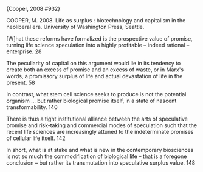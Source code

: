 ﻿{Cooper, 2008 #932}

COOPER, M. 2008. Life as surplus : biotechnology and capitalism in the neoliberal era. University of Washington Press, Seattle.

[W]hat these reforms have formalized is the prospective value of promise, turning life science speculation into a highly profitable – indeed rational – enterprise. 28

The peculiarity of capital on this argument would lie in its tendency to create both an excess of promise and an excess of waste, or in Marx's words, a promissory surplus of life and actual devastation of life in the present. 58

In contrast, what stem cell science seeks to produce is not the potential organism … but rather biological promise itself, in a state of nascent transformability. 140

There is thus a tight institutional alliance between the arts of speculative promise and risk-taking and commercial modes of speculation such that the recent life sciences are increasingly attuned to the indeterminate promises of cellular life itself. 142

In short, what is at stake and what is new in the contemporary biosciences is not so much the commodification of biological life – that is a foregone conclusion – but rather its transmutation into speculative surplus value. 148

